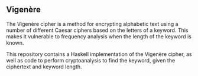 ## Vigenère

The Vigenère cipher is a method for encrypting alphabetic text using a number of different Caesar ciphers based on the letters of a keyword. This makes it vulnerable to frequency analysis when the length of the keyword is known.

This repository contains a Haskell implementation of the Vigenère cipher, as well as code to perform cryptoanalysis to find the keyword, given the ciphertext and keyword length.
